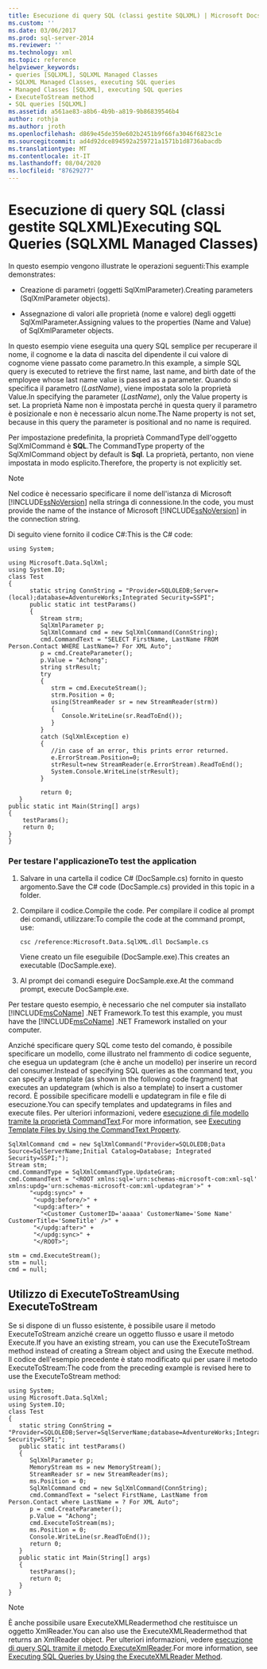 ```yaml
---
title: Esecuzione di query SQL (classi gestite SQLXML) | Microsoft Docs
ms.custom: ''
ms.date: 03/06/2017
ms.prod: sql-server-2014
ms.reviewer: ''
ms.technology: xml
ms.topic: reference
helpviewer_keywords:
- queries [SQLXML], SQLXML Managed Classes
- SQLXML Managed Classes, executing SQL queries
- Managed Classes [SQLXML], executing SQL queries
- ExecuteToStream method
- SQL queries [SQLXML]
ms.assetid: a561ae83-a8b6-4b9b-a819-9b86839546b4
author: rothja
ms.author: jroth
ms.openlocfilehash: d869e45de359e602b2451b9f66fa3046f6823c1e
ms.sourcegitcommit: ad4d92dce894592a259721a1571b1d8736abacdb
ms.translationtype: MT
ms.contentlocale: it-IT
ms.lasthandoff: 08/04/2020
ms.locfileid: "87629277"
---
```

# <a name="executing-sql-queries-sqlxml-managed-classes"></a><span data-ttu-id="3cf3f-102">Esecuzione di query SQL (classi gestite SQLXML)</span><span class="sxs-lookup"><span data-stu-id="3cf3f-102">Executing SQL Queries (SQLXML Managed Classes)</span></span>
  <span data-ttu-id="3cf3f-103">In questo esempio vengono illustrate le operazioni seguenti:</span><span class="sxs-lookup"><span data-stu-id="3cf3f-103">This example demonstrates:</span></span>  
  
-   <span data-ttu-id="3cf3f-104">Creazione di parametri (oggetti SqlXmlParameter).</span><span class="sxs-lookup"><span data-stu-id="3cf3f-104">Creating parameters (SqlXmlParameter objects).</span></span>  
  
-   <span data-ttu-id="3cf3f-105">Assegnazione di valori alle proprietà (nome e valore) degli oggetti SqlXmlParameter.</span><span class="sxs-lookup"><span data-stu-id="3cf3f-105">Assigning values to the properties (Name and Value) of SqlXmlParameter objects.</span></span>  
  
 <span data-ttu-id="3cf3f-106">In questo esempio viene eseguita una query SQL semplice per recuperare il nome, il cognome e la data di nascita del dipendente il cui valore di cognome viene passato come parametro.</span><span class="sxs-lookup"><span data-stu-id="3cf3f-106">In this example, a simple SQL query is executed to retrieve the first name, last name, and birth date of the employee whose last name value is passed as a parameter.</span></span> <span data-ttu-id="3cf3f-107">Quando si specifica il parametro (*LastName*), viene impostata solo la proprietà Value.</span><span class="sxs-lookup"><span data-stu-id="3cf3f-107">In specifying the parameter (*LastName*), only the Value property is set.</span></span> <span data-ttu-id="3cf3f-108">La proprietà Name non è impostata perché in questa query il parametro è posizionale e non è necessario alcun nome.</span><span class="sxs-lookup"><span data-stu-id="3cf3f-108">The Name property is not set, because in this query the parameter is positional and no name is required.</span></span>  
  
 <span data-ttu-id="3cf3f-109">Per impostazione predefinita, la proprietà CommandType dell'oggetto SqlXmlCommand è **SQL**.</span><span class="sxs-lookup"><span data-stu-id="3cf3f-109">The CommandType property of the SqlXmlCommand object by default is **Sql**.</span></span> <span data-ttu-id="3cf3f-110">La proprietà, pertanto, non viene impostata in modo esplicito.</span><span class="sxs-lookup"><span data-stu-id="3cf3f-110">Therefore, the property is not explicitly set.</span></span>  
  
> [!NOTE]  
>  <span data-ttu-id="3cf3f-111">Nel codice è necessario specificare il nome dell'istanza di Microsoft [!INCLUDE[ssNoVersion](../../../includes/ssnoversion-md.md)] nella stringa di connessione.</span><span class="sxs-lookup"><span data-stu-id="3cf3f-111">In the code, you must provide the name of the instance of Microsoft [!INCLUDE[ssNoVersion](../../../includes/ssnoversion-md.md)] in the connection string.</span></span>  
  
 <span data-ttu-id="3cf3f-112">Di seguito viene fornito il codice C#:</span><span class="sxs-lookup"><span data-stu-id="3cf3f-112">This is the C# code:</span></span>  
  
```  
using System;  
  
using Microsoft.Data.SqlXml;  
using System.IO;  
class Test  
{  
      static string ConnString = "Provider=SQLOLEDB;Server=(local);database=AdventureWorks;Integrated Security=SSPI";  
      public static int testParams()  
      {  
         Stream strm;  
         SqlXmlParameter p;  
         SqlXmlCommand cmd = new SqlXmlCommand(ConnString);        
         cmd.CommandText = "SELECT FirstName, LastName FROM Person.Contact WHERE LastName=? For XML Auto";  
         p = cmd.CreateParameter();  
         p.Value = "Achong";  
         string strResult;  
         try   
         {  
            strm = cmd.ExecuteStream();  
            strm.Position = 0;  
            using(StreamReader sr = new StreamReader(strm))  
            {  
               Console.WriteLine(sr.ReadToEnd());  
            }  
         }  
         catch (SqlXmlException e)  
         {  
            //in case of an error, this prints error returned.  
            e.ErrorStream.Position=0;  
            strResult=new StreamReader(e.ErrorStream).ReadToEnd();  
            System.Console.WriteLine(strResult);  
         }  
  
         return 0;  
   }  
public static int Main(String[] args)  
{  
    testParams();  
    return 0;  
}  
}  
```  
  
### <a name="to-test-the-application"></a><span data-ttu-id="3cf3f-113">Per testare l'applicazione</span><span class="sxs-lookup"><span data-stu-id="3cf3f-113">To test the application</span></span>  
  
1.  <span data-ttu-id="3cf3f-114">Salvare in una cartella il codice C# (DocSample.cs) fornito in questo argomento.</span><span class="sxs-lookup"><span data-stu-id="3cf3f-114">Save the C# code (DocSample.cs) provided in this topic in a folder.</span></span>  
  
2.  <span data-ttu-id="3cf3f-115">Compilare il codice.</span><span class="sxs-lookup"><span data-stu-id="3cf3f-115">Compile the code.</span></span> <span data-ttu-id="3cf3f-116">Per compilare il codice al prompt dei comandi, utilizzare:</span><span class="sxs-lookup"><span data-stu-id="3cf3f-116">To compile the code at the command prompt, use:</span></span>  
  
    ```  
    csc /reference:Microsoft.Data.SqlXML.dll DocSample.cs  
    ```  
  
     <span data-ttu-id="3cf3f-117">Viene creato un file eseguibile (DocSample.exe).</span><span class="sxs-lookup"><span data-stu-id="3cf3f-117">This creates an executable (DocSample.exe).</span></span>  
  
3.  <span data-ttu-id="3cf3f-118">Al prompt dei comandi eseguire DocSample.exe.</span><span class="sxs-lookup"><span data-stu-id="3cf3f-118">At the command prompt, execute DocSample.exe.</span></span>  
  
 <span data-ttu-id="3cf3f-119">Per testare questo esempio, è necessario che nel computer sia installato [!INCLUDE[msCoName](../../../includes/msconame-md.md)] .NET Framework.</span><span class="sxs-lookup"><span data-stu-id="3cf3f-119">To test this example, you must have the [!INCLUDE[msCoName](../../../includes/msconame-md.md)] .NET Framework installed on your computer.</span></span>  
  
 <span data-ttu-id="3cf3f-120">Anziché specificare query SQL come testo del comando, è possibile specificare un modello, come illustrato nel frammento di codice seguente, che esegua un updategram (che è anche un modello) per inserire un record del consumer.</span><span class="sxs-lookup"><span data-stu-id="3cf3f-120">Instead of specifying SQL queries as the command text, you can specify a template (as shown in the following code fragment) that executes an updategram (which is also a template) to insert a customer record.</span></span> <span data-ttu-id="3cf3f-121">È possibile specificare modelli e updategram in file e file di esecuzione.</span><span class="sxs-lookup"><span data-stu-id="3cf3f-121">You can specify templates and updategrams in files and execute files.</span></span> <span data-ttu-id="3cf3f-122">Per ulteriori informazioni, vedere [esecuzione di file modello tramite la proprietà CommandText](executing-template-files-by-using-the-commandtext-property.md).</span><span class="sxs-lookup"><span data-stu-id="3cf3f-122">For more information, see [Executing Template Files by Using the CommandText Property](executing-template-files-by-using-the-commandtext-property.md).</span></span>  
  
```  
SqlXmlCommand cmd = new SqlXmlCommand("Provider=SQLOLEDB;Data Source=SqlServerName;Initial Catalog=Database; Integrated Security=SSPI;");  
Stream stm;  
cmd.CommandType = SqlXmlCommandType.UpdateGram;  
cmd.CommandText = "<ROOT xmlns:sql='urn:schemas-microsoft-com:xml-sql' xmlns:updg='urn:schemas-microsoft-com:xml-updategram'>" +  
      "<updg:sync>" +  
       "<updg:before/>" +  
       "<updg:after>" +  
         "<Customer CustomerID='aaaaa' CustomerName='Some Name' CustomerTitle='SomeTitle' />" +  
       "</updg:after>" +  
       "</updg:sync>" +  
       "</ROOT>";  
  
stm = cmd.ExecuteStream();  
stm = null;  
cmd = null;  
```  
  
## <a name="using-executetostream"></a><span data-ttu-id="3cf3f-123">Utilizzo di ExecuteToStream</span><span class="sxs-lookup"><span data-stu-id="3cf3f-123">Using ExecuteToStream</span></span>  
 <span data-ttu-id="3cf3f-124">Se si dispone di un flusso esistente, è possibile usare il metodo ExecuteToStream anziché creare un oggetto flusso e usare il metodo Execute.</span><span class="sxs-lookup"><span data-stu-id="3cf3f-124">If you have an existing stream, you can use the ExecuteToStream method instead of creating a Stream object and using the Execute method.</span></span> <span data-ttu-id="3cf3f-125">Il codice dell'esempio precedente è stato modificato qui per usare il metodo ExecuteToStream:</span><span class="sxs-lookup"><span data-stu-id="3cf3f-125">The code from the preceding example is revised here to use the ExecuteToStream method:</span></span>  
  
```  
using System;  
using Microsoft.Data.SqlXml;  
using System.IO;  
class Test  
{  
   static string ConnString = "Provider=SQLOLEDB;Server=SqlServerName;database=AdventureWorks;Integrated Security=SSPI;";  
   public static int testParams()  
   {  
      SqlXmlParameter p;  
      MemoryStream ms = new MemoryStream();  
      StreamReader sr = new StreamReader(ms);  
      ms.Position = 0;  
      SqlXmlCommand cmd = new SqlXmlCommand(ConnString);  
      cmd.CommandText = "select FirstName, LastName from Person.Contact where LastName = ? For XML Auto";  
      p = cmd.CreateParameter();  
      p.Value = "Achong";  
      cmd.ExecuteToStream(ms);  
      ms.Position = 0;  
      Console.WriteLine(sr.ReadToEnd());  
      return 0;        
   }  
   public static int Main(String[] args)  
   {  
      testParams();     
      return 0;  
   }  
}  
```  
  
> [!NOTE]  
>  <span data-ttu-id="3cf3f-126">È anche possibile usare ExecuteXMLReadermethod che restituisce un oggetto XmlReader.</span><span class="sxs-lookup"><span data-stu-id="3cf3f-126">You can also use the ExecuteXMLReadermethod that returns an XmlReader object.</span></span> <span data-ttu-id="3cf3f-127">Per ulteriori informazioni, vedere [esecuzione di query SQL tramite il metodo ExecuteXmlReader](executing-sql-queries-by-using-the-executexmlreader-method.md).</span><span class="sxs-lookup"><span data-stu-id="3cf3f-127">For more information, see [Executing SQL Queries by Using the ExecuteXMLReader Method](executing-sql-queries-by-using-the-executexmlreader-method.md).</span></span>  
  
  
